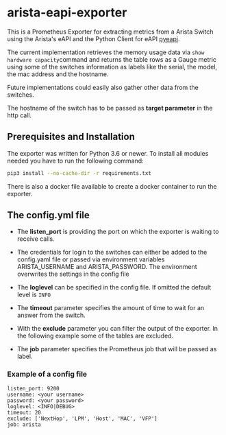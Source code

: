 # arista-eapi-exporter

This is a Prometheus Exporter for extracting metrics from a Arista Switch using the Arista's eAPI and the Python Client for eAPI [pyeapi](https://pypi.org/project/pyeapi/).

The current implementation retrieves the memory usage data via `show hardware capacity`command and returns the table rows as a Gauge metric using some of the switches information as labels like the serial, the model, the mac address and the hostname.

Future implementations could easily also gather other data from the switches.

The hostname of the switch has to be passed as **target parameter** in the http call.

## Prerequisites and Installation

The exporter was written for Python 3.6 or newer. To install all modules needed you have to run the following command:

```bash
pip3 install --no-cache-dir -r requirements.txt
```

There is also a docker file available to create a docker container to run the exporter.

## The config.yml file

* The **listen_port** is providing the port on which the exporter is waiting to receive calls.

* The credentials for login to the switches can either be added to the config.yaml file or passed via environment variables ARISTA_USERNAME and ARISTA_PASSWORD. The environment overwrites the settings in the config file

* The **loglevel** can be specified in the config file. If omitted the default level is `INFO`

* The **timeout** parameter specifies the amount of time to wait for an answer from the switch.

* With the **exclude** parameter you can filter the output of the exporter. In the following example some of the tables are excluded.

* The **job** parameter specifies the Prometheus job that will be passed as label.

### Example of a config file

```text
listen_port: 9200
username: <your username>
password: <your password>
loglevel: <INFO|DEBUG>
timeout: 20
exclude: ['NextHop', 'LPM', 'Host', 'MAC', 'VFP']
job: arista
```